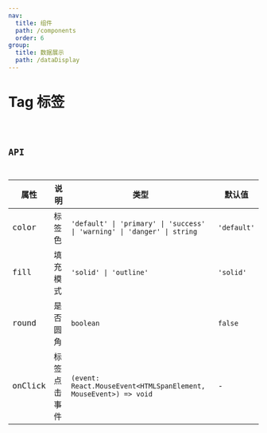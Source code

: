 ```yaml
---
nav:
  title: 组件
  path: /components
  order: 6
group:
  title: 数据展示
  path: /dataDisplay
---
```


# Tag 标签

<code src="@ui/Tag">

## API

| 属性    | 说明         | 类型                                                                     | 默认值      |
| ------- | ------------ | ------------------------------------------------------------------------ | ----------- |
| color   | 标签色       | `'default' \| 'primary' \| 'success' \| 'warning' \| 'danger' \| string` | `'default'` |
| fill    | 填充模式     | `'solid' \| 'outline'`                                                   | `'solid'`   |
| round   | 是否圆角     | `boolean`                                                                | `false`     |
| onClick | 标签点击事件 | `(event: React.MouseEvent<HTMLSpanElement, MouseEvent>) => void`         | -           |
